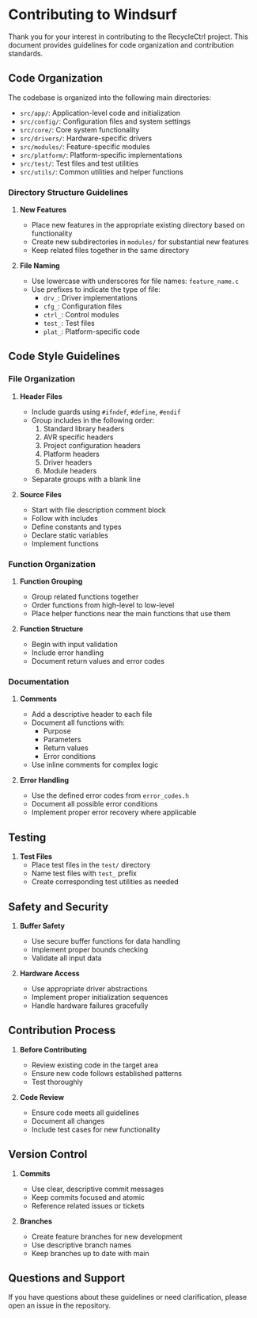 # Contributing to Windsurf

Thank you for your interest in contributing to the RecycleCtrl project. This document provides guidelines for code organization and contribution standards.

## Code Organization

The codebase is organized into the following main directories:

- `src/app/`: Application-level code and initialization
- `src/config/`: Configuration files and system settings
- `src/core/`: Core system functionality
- `src/drivers/`: Hardware-specific drivers
- `src/modules/`: Feature-specific modules
- `src/platform/`: Platform-specific implementations
- `src/test/`: Test files and test utilities
- `src/utils/`: Common utilities and helper functions

### Directory Structure Guidelines

1. **New Features**
   - Place new features in the appropriate existing directory based on functionality
   - Create new subdirectories in `modules/` for substantial new features
   - Keep related files together in the same directory

2. **File Naming**
   - Use lowercase with underscores for file names: `feature_name.c`
   - Use prefixes to indicate the type of file:
     - `drv_`: Driver implementations
     - `cfg_`: Configuration files
     - `ctrl_`: Control modules
     - `test_`: Test files
     - `plat_`: Platform-specific code

## Code Style Guidelines

### File Organization

1. **Header Files**
   - Include guards using `#ifndef`, `#define`, `#endif`
   - Group includes in the following order:
     1. Standard library headers
     2. AVR specific headers
     3. Project configuration headers
     4. Platform headers
     5. Driver headers
     6. Module headers
   - Separate groups with a blank line

2. **Source Files**
   - Start with file description comment block
   - Follow with includes
   - Define constants and types
   - Declare static variables
   - Implement functions

### Function Organization

1. **Function Grouping**
   - Group related functions together
   - Order functions from high-level to low-level
   - Place helper functions near the main functions that use them

2. **Function Structure**
   - Begin with input validation
   - Include error handling
   - Document return values and error codes

### Documentation

1. **Comments**
   - Add a descriptive header to each file
   - Document all functions with:
     - Purpose
     - Parameters
     - Return values
     - Error conditions
   - Use inline comments for complex logic

2. **Error Handling**
   - Use the defined error codes from `error_codes.h`
   - Document all possible error conditions
   - Implement proper error recovery where applicable

## Testing

1. **Test Files**
   - Place test files in the `test/` directory
   - Name test files with `test_` prefix
   - Create corresponding test utilities as needed

## Safety and Security

1. **Buffer Safety**
   - Use secure buffer functions for data handling
   - Implement proper bounds checking
   - Validate all input data

2. **Hardware Access**
   - Use appropriate driver abstractions
   - Implement proper initialization sequences
   - Handle hardware failures gracefully

## Contribution Process

1. **Before Contributing**
   - Review existing code in the target area
   - Ensure new code follows established patterns
   - Test thoroughly

2. **Code Review**
   - Ensure code meets all guidelines
   - Document all changes
   - Include test cases for new functionality

## Version Control

1. **Commits**
   - Use clear, descriptive commit messages
   - Keep commits focused and atomic
   - Reference related issues or tickets

2. **Branches**
   - Create feature branches for new development
   - Use descriptive branch names
   - Keep branches up to date with main

## Questions and Support

If you have questions about these guidelines or need clarification, please open an issue in the repository.
